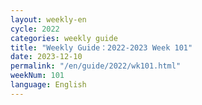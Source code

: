 ```yaml
---
layout: weekly-en
cycle: 2022
categories: weekly guide
title: "Weekly Guide：2022-2023 Week 101"
date: 2023-12-10
permalink: "/en/guide/2022/wk101.html"
weekNum: 101
language: English
---
```

